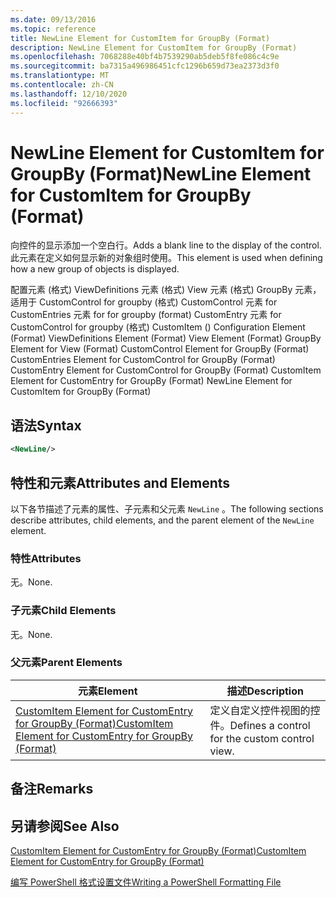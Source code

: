 ```yaml
---
ms.date: 09/13/2016
ms.topic: reference
title: NewLine Element for CustomItem for GroupBy (Format)
description: NewLine Element for CustomItem for GroupBy (Format)
ms.openlocfilehash: 7068288e40bf4b7539290ab5deb5f8fe086c4c9e
ms.sourcegitcommit: ba7315a496986451cfc1296b659d73ea2373d3f0
ms.translationtype: MT
ms.contentlocale: zh-CN
ms.lasthandoff: 12/10/2020
ms.locfileid: "92666393"
---
```

# <a name="newline-element-for-customitem-for-groupby-format"></a><span data-ttu-id="27e30-103">NewLine Element for CustomItem for GroupBy (Format)</span><span class="sxs-lookup"><span data-stu-id="27e30-103">NewLine Element for CustomItem for GroupBy (Format)</span></span>

<span data-ttu-id="27e30-104">向控件的显示添加一个空白行。</span><span class="sxs-lookup"><span data-stu-id="27e30-104">Adds a blank line to the display of the control.</span></span> <span data-ttu-id="27e30-105">此元素在定义如何显示新的对象组时使用。</span><span class="sxs-lookup"><span data-stu-id="27e30-105">This element is used when defining how a new group of objects is displayed.</span></span>

<span data-ttu-id="27e30-106">配置元素 (格式) ViewDefinitions 元素 (格式) View 元素 (格式) GroupBy 元素，适用于 CustomControl for groupby (格式) CustomControl 元素 for CustomEntries 元素 for for groupby (format) CustomEntry 元素 for CustomControl for groupby (格式) CustomItem () </span><span class="sxs-lookup"><span data-stu-id="27e30-106">Configuration Element (Format) ViewDefinitions Element (Format) View Element (Format) GroupBy Element for View (Format) CustomControl Element for GroupBy (Format) CustomEntries Element for CustomControl for GroupBy (Format) CustomEntry Element for CustomControl for GroupBy (Format) CustomItem Element for CustomEntry for GroupBy (Format) NewLine Element for CustomItem for GroupBy (Format)</span></span>

## <a name="syntax"></a><span data-ttu-id="27e30-107">语法</span><span class="sxs-lookup"><span data-stu-id="27e30-107">Syntax</span></span>

```xml
<NewLine/>
```

## <a name="attributes-and-elements"></a><span data-ttu-id="27e30-108">特性和元素</span><span class="sxs-lookup"><span data-stu-id="27e30-108">Attributes and Elements</span></span>

<span data-ttu-id="27e30-109">以下各节描述了元素的属性、子元素和父元素 `NewLine` 。</span><span class="sxs-lookup"><span data-stu-id="27e30-109">The following sections describe attributes, child elements, and the parent element of the `NewLine` element.</span></span>

### <a name="attributes"></a><span data-ttu-id="27e30-110">特性</span><span class="sxs-lookup"><span data-stu-id="27e30-110">Attributes</span></span>

<span data-ttu-id="27e30-111">无。</span><span class="sxs-lookup"><span data-stu-id="27e30-111">None.</span></span>

### <a name="child-elements"></a><span data-ttu-id="27e30-112">子元素</span><span class="sxs-lookup"><span data-stu-id="27e30-112">Child Elements</span></span>

<span data-ttu-id="27e30-113">无。</span><span class="sxs-lookup"><span data-stu-id="27e30-113">None.</span></span>

### <a name="parent-elements"></a><span data-ttu-id="27e30-114">父元素</span><span class="sxs-lookup"><span data-stu-id="27e30-114">Parent Elements</span></span>

|<span data-ttu-id="27e30-115">元素</span><span class="sxs-lookup"><span data-stu-id="27e30-115">Element</span></span>|<span data-ttu-id="27e30-116">描述</span><span class="sxs-lookup"><span data-stu-id="27e30-116">Description</span></span>|
|-------------|-----------------|
|[<span data-ttu-id="27e30-117">CustomItem Element for CustomEntry for GroupBy (Format)</span><span class="sxs-lookup"><span data-stu-id="27e30-117">CustomItem Element for CustomEntry for GroupBy (Format)</span></span>](./customitem-element-for-customentry-for-groupby-format.md)|<span data-ttu-id="27e30-118">定义自定义控件视图的控件。</span><span class="sxs-lookup"><span data-stu-id="27e30-118">Defines a control for the custom control view.</span></span>|

## <a name="remarks"></a><span data-ttu-id="27e30-119">备注</span><span class="sxs-lookup"><span data-stu-id="27e30-119">Remarks</span></span>

## <a name="see-also"></a><span data-ttu-id="27e30-120">另请参阅</span><span class="sxs-lookup"><span data-stu-id="27e30-120">See Also</span></span>

[<span data-ttu-id="27e30-121">CustomItem Element for CustomEntry for GroupBy (Format)</span><span class="sxs-lookup"><span data-stu-id="27e30-121">CustomItem Element for CustomEntry for GroupBy (Format)</span></span>](./customitem-element-for-customentry-for-groupby-format.md)

[<span data-ttu-id="27e30-122">编写 PowerShell 格式设置文件</span><span class="sxs-lookup"><span data-stu-id="27e30-122">Writing a PowerShell Formatting File</span></span>](./writing-a-powershell-formatting-file.md)
